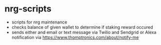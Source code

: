 # nrg-scripts
- scripts for nrg maintenance
- checks balance of given wallet to determine if staking reward occured
- sends either and email or text message via Twilio and Sendgrid or Alexa notification via https://www.thomptronics.com/about/notify-me
  

